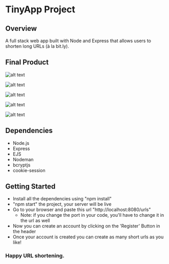 # TinyApp Project

## Overview
A full stack web app built with Node and Express that allows users to shorten long URLs (à la bit.ly).

## Final Product
![alt text](<Screenshot 2024-05-23 at 6.14.55 PM.png>)

![alt text](<Screenshot 2024-05-23 at 6.16.29 PM.png>)

![alt text](<Screenshot 2024-05-23 at 6.27.51 PM.png>)

![alt text](<Screenshot 2024-05-23 at 6.28.54 PM.png>)

![alt text](<Screenshot 2024-05-23 at 6.29.57 PM.png>)

## Dependencies
- Node.js
- Express
- EJS
- Nodeman
- bcryptjs
- cookie-session

## Getting Started
- Install all the dependencies using "npm install"
- "npm start" the project, your server will be live
- Go to your browser and paste this url "http://localhost:8080/urls"
  -  Note: if you change the port in your code, you'll have to change it in the url as well
- Now you can create an account by clicking on the 'Register' Button in the header
- Once your account is created you can create as many short urls as you like!

### Happy URL shortening.